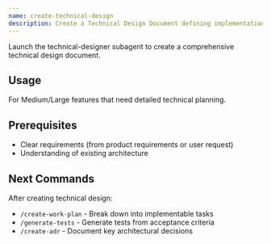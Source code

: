 ```yaml
---
name: create-technical-design
description: Create a Technical Design Document defining implementation approach and architecture
---
```


Launch the technical-designer subagent to create a comprehensive technical design document.

## Usage
For Medium/Large features that need detailed technical planning.

## Prerequisites
- Clear requirements (from product requirements or user request)
- Understanding of existing architecture

## Next Commands
After creating technical design:
- `/create-work-plan` - Break down into implementable tasks
- `/generate-tests` - Generate tests from acceptance criteria
- `/create-adr` - Document key architectural decisions